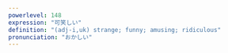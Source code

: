 ```yaml
---
powerlevel: 148
expression: "可笑しい"
definition: "(adj-i,uk) strange; funny; amusing; ridiculous"
pronunciation: "おかしい"
---
```

